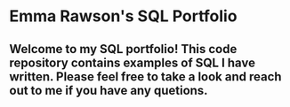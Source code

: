 # Emma Rawson's SQL Portfolio

## Welcome to my SQL portfolio! This code repository contains examples of SQL I have written. Please feel free to take a look and reach out to me if you have any quetions. 
